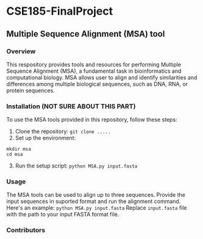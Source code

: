 # CSE185-FinalProject
## Multiple Sequence Alignment (MSA) tool
### Overview 
This respository provides tools and resources for performing Multiple Sequence Alignment (MSA), a fundamental task in bioinformatics and computational biology. MSA allows user to align and identify similarities and differences among multiple biological sequences, such as DNA, RNA, or protein sequences. 

### Installation (NOT SURE ABOUT THIS PART)
To use the MSA tools provided in this repository, follow these steps:
1. Clone the repository:
`git clone .....`
2. Set up the environment:
```
mkdir msa 
cd msa
```
3. Run the setup script: 
`python MSA.py input.fasta`

### Usage 
The MSA tools can be used to align up to three sequences. Provide the input sequences in suported format and run the alignment command. Here's an example:
`python MSA.py input.fasta`
Replace `input.fasta` file with the path to your input FASTA format file. 

### Contributors 
